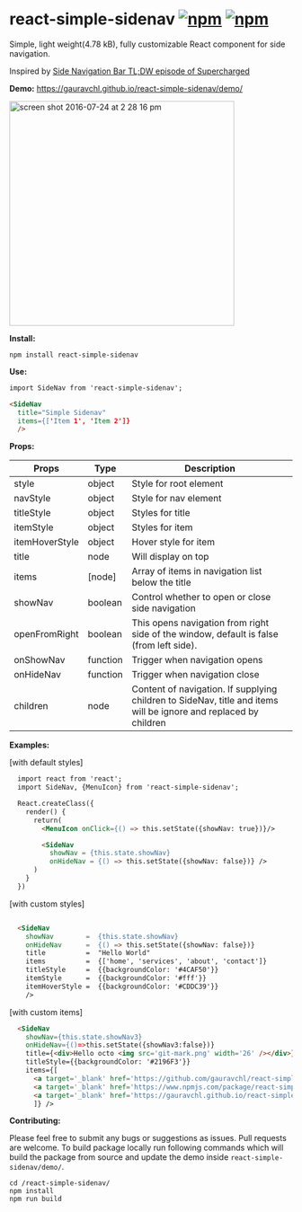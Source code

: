# react-simple-sidenav [![npm](https://img.shields.io/npm/v/react-simple-sidenav.svg?maxAge=000)](https://www.npmjs.com/package/react-simple-sidenav) [![npm](https://img.shields.io/npm/dm/react-simple-sidenav.svg?maxAge=000)](https://www.npmjs.com/package/react-simple-sidenav)

Simple, light weight(4.78 kB), fully customizable React component for side navigation.

Inspired by [Side Navigation Bar TL;DW episode of Supercharged](https://youtu.be/Mhnj3PiPnZw)

**Demo:**  https://gauravchl.github.io/react-simple-sidenav/demo/

<img width="400" alt="screen shot 2016-07-24 at 2 28 16 pm" src="https://cloud.githubusercontent.com/assets/3471415/17082916/f53e196e-51ab-11e6-84bc-9fc36068c42e.png">



**Install:**
```
npm install react-simple-sidenav
```

**Use:**
```html
import SideNav from 'react-simple-sidenav';

<SideNav
  title="Simple Sidenav"
  items={['Item 1', 'Item 2']}
  />
```
**Props:**

Props | Type | Description
------|------ | -------------
style | object | Style for root element
navStyle | object | Style for nav element
titleStyle | object | Styles for title
itemStyle  | object | Styles for item
itemHoverStyle | object | Hover style for item
title      | node | Will display on top
items      | [node] | Array of items in navigation list below the title
showNav | boolean | Control whether to open or close side navigation
openFromRight | boolean | This opens navigation from right side of the window, default is false (from left side).
onShowNav | function | Trigger when navigation opens
onHideNav | function | Trigger when navigation close
children  | node | Content of navigation. If supplying children to SideNav, title and items will be ignore and replaced by children




**Examples:**

[with default styles]

```html
  import react from 'react';
  import SideNav, {MenuIcon} from 'react-simple-sidenav';

  React.createClass({
    render() {
      return(
        <MenuIcon onClick={() => this.setState({showNav: true})}/>

        <SideNav
          showNav = {this.state.showNav}
          onHideNav = {() => this.setState({showNav: false})} />
      )
    }
  })

```

[with custom styles]

```html

  <SideNav
    showNav        =  {this.state.showNav}
    onHideNav      =  {() => this.setState({showNav: false})}
    title          =  "Hello World"
    items          =  {['home', 'services', 'about', 'contact']}
    titleStyle     =  {{backgroundColor: '#4CAF50'}}
    itemStyle      =  {{backgroundColor: '#fff'}}
    itemHoverStyle =  {{backgroundColor: '#CDDC39'}}
    />

```

[with custom items]

```html
  <SideNav
    showNav={this.state.showNav3}
    onHideNav={()=>this.setState({showNav3:false})}
    title={<div>Hello octo <img src='git-mark.png' width='26' /></div>}
    titleStyle={{backgroundColor: '#2196F3'}}
    items={[
      <a target='_blank' href='https://github.com/gauravchl/react-simple-sidenav'>View Source on github</a>,
      <a target='_blank' href='https://www.npmjs.com/package/react-simple-sidenav'>Install via npm</a>,
      <a target='_blank' href='https://gauravchl.github.io/react-simple-sidenav/demo/'>demo</a>
      ]} />


```

**Contributing:**

Please feel free to submit any bugs or suggestions as issues. Pull requests are welcome.
To build package locally run following commands which will build the package from source and update the demo inside `react-simple-sidenav/demo/`.

  ```
  cd /react-simple-sidenav/
  npm install
  npm run build
  ```
